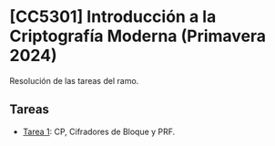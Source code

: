# [CC5301] Introducción a la Criptografía Moderna (Primavera 2024)
Resolución de las tareas del ramo.

## Tareas

- [Tarea 1](T1/): CP, Cifradores de Bloque y PRF.
